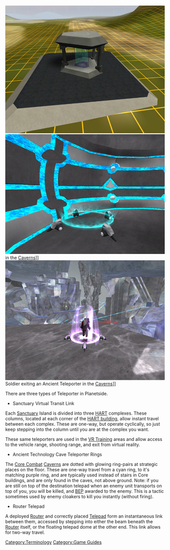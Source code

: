 ![](images/Teleporter.jpg "fig:Teleporter.jpg")
![](images/TeleporterBoardingPoint.jpg "fig:TeleporterBoardingPoint.jpg") in
the [Caverns](Cavern.md "wikilink")\]\]
![](images/TeleporterExit.jpg "fig:TeleporterExit.jpg") Soldier exiting an
Ancient Teleporter in the [Caverns](Cavern.md "wikilink")\]\]

There are three types of Teleporter in Planetside.

- Sanctuary Virtual Transit Link

Each [Sanctuary](Sanctuary.md "wikilink") Island is divided into three
[HART](HART.md "wikilink") complexes. These columns, located at each corner
of the [HART building](HART_building.md "wikilink"), allow instant travel
between each complex. These are one-way, but operate cyclically, so just
keep stepping into the column until you are at the complex you want.

These same teleporters are used in the [VR
Training](VR_Training.md "wikilink") areas and allow access to the vehicle
range, shooting range, and exit from virtual reality.

- Ancient Technology Cave Teleporter Rings

The [Core Combat](Core_Combat.md "wikilink") [Caverns](Caverns.md "wikilink")
are dotted with glowing ring-pairs at strategic places on the floor.
These are one-way travel from a cyan ring, to it's matching purple ring,
and are typically used instead of stairs in Core buildings, and are only
found in the caves, not above ground. Note: if you are still on top of
the destination telepad when an enemy unit transports on top of you, you
will be killed, and [BEP](BEP.md "wikilink") awarded to the enemy. This is
a tactic sometimes used by enemy cloakers to kill you instantly (without
firing).

- Router Telepad

A deployed [Router](Router.md "wikilink") and correctly placed
[Telepad](Telepad.md "wikilink") form an instantaneous link between them,
accessed by stepping into either the beam beneath the
[Router](Router.md "wikilink") itself, or the floating telepad dome at the
other end. This link allows for two-way travel.

[Category:Terminology](Category:Terminology.md "wikilink") [Category:Game
Guides](Category:Game_Guides.md "wikilink")
